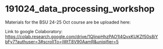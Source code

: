 # 191024_data_processing_workshop
Materials for the BSU 24-25 Oct course are be uploaded here:

Link to google Colaboratory: https://colab.research.google.com/drive/1QIjnpHhzPAO1l4QvxKUKZf50s8iYbFy7?authuser=3#scrollTo=jWtT8V90AamR&uniqifier=5
